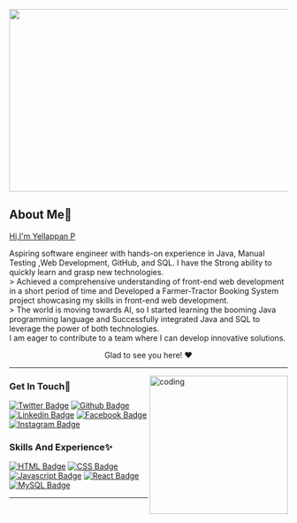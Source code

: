 
<img src="https://media.istockphoto.com/id/636526232/vector/software-engineering-banner-and-icons.jpg?s=2048x2048&w=is&k=20&c=4lsaj5ZydgU175wIBTN4KaYib9uCsm2FgBDAL88Vow8=" height="330" width="1050"/>




<h2>About Me🤩</h2> 
<u  >Hi,I'm Yellappan P</u>

<p>Aspiring software engineer with hands-on experience in Java, Manual Testing ,Web Development, GitHub, and SQL. I have the Strong ability to quickly learn and grasp new technologies. <br>
> Achieved a comprehensive understanding of front-end web development in a short period of time and Developed a Farmer-Tractor Booking System project showcasing my skills in front-end web development. <br>
> The world is moving towards AI, so I started learning the booming Java programming language and Successfully integrated Java and SQL to leverage the power of both technologies.<br>
I am eager to contribute to a team where I can develop innovative solutions.
</p>
<p align="center">Glad to see you here! ❤️</p>
<hr>
  
  <img align="right"  height="250" alt="coding" src="https://blog.imarticus.org/wp-content/uploads/2021/12/bwgg.gif">

<h3 align="left">Get In Touch💫</h3>
<p align="left">

[![Twitter Badge](https://img.shields.io/badge/twitter-1DA1F2?style=for-the-badge&logo=twitter&logoColor=white&link=https://twitter.com/yellappan)](https://twitter.com/yellappanp)
[![Github Badge](https://img.shields.io/badge/GitHub-100000?style=for-the-badge&logo=github&logoColor=white)](https://github.com/Madesh0143)
[![Linkedin Badge](https://img.shields.io/badge/LinkedIn-0077B5?style=for-the-badge&logo=linkedin&logoColor=white)](https://www.linkedin.com/in/yellappan0143/)
[![Facebook Badge](https://img.shields.io/badge/Facebook-1877F2?style=for-the-badge&logo=facebook&logoColor=white&link=https://www.facebook.com/yellappan0143)](https://www.facebook.com/yellappan0143)
[![Instagram Badge](https://img.shields.io/badge/Instagram-E4405F?style=for-the-badge&logo=instagram&logoColor=white)](https://instagram.com/m_a_d_e_s_h_0143)

</p>
   
 <h3 align="left">Skills And Experience✨</h3>

<p align="left">

 [![HTML Badge](https://img.shields.io/badge/HTML5-E34F26?style=for-the-badge&logo=html5&logoColor=white)](https://www.w3schools.com/html/)
  [![CSS Badge](https://img.shields.io/badge/CSS3-1572B6?style=for-the-badge&logo=css3&logoColor=white)](https://www.w3schools.com/css/)
  [![Javascript Badge](https://img.shields.io/badge/JAVASCRIPT%20-%23323330.svg?&style=for-the-badge&logo=javascript&logoColor=%23F7DF1E)](https://www.w3schools.com/js/)
  [![React Badge](https://img.shields.io/badge/React-20232A?style=for-the-badge&logo=react&logoColor=61DAFB)](https://reactjs.org/)
  [![MySQL Badge](https://img.shields.io/badge/MySQL-00000F?style=for-the-badge&logo=mysql&logoColor=white)](https://www.w3schools.com/MySQL/default.asp)
  
</p> 

<hr>

              

               
               
               
               
               



